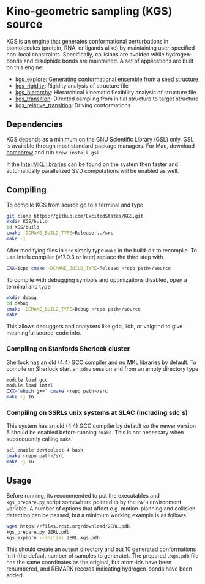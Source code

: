 # Kino-geometric sampling (KGS) source

KGS is an engine that generates conformational perturbations in biomolecules 
(protein, RNA, or ligands alike) by maintaining user-specified non-local 
constraints. Specifically, collisions are avoided while hydrogen-bonds and 
disulphide bonds are maintained. A set of applications are built on this 
engine:

* [kgs_explore](https://github.com/ExcitedStates/KGS/wiki/kgs_explore/): Generating conformational ensemble from a seed structure
* [kgs_rigidity](https://github.com/ExcitedStates/KGS/wiki/kgs_rigidity/): Rigidity analysis of structure file
* [kgs_hierarchy](https://github.com/ExcitedStates/KGS/wiki/kgs_hierarchy/): Hierarchical kinematic flexibility analysis of structure file
* [kgs_transition](https://github.com/ExcitedStates/KGS/wiki/kgs_transition/): Directed sampling from initial structure to target structure
* [kgs_relative_transition](https://github.com/ExcitedStates/KGS/wiki/kgs_relative_transition/): Driving conformations


## Dependencies

KGS depends as a minimum on the GNU Scientific Library (GSL) only. GSL is
available through most standard package managers. For Mac, download
[homebrew](http://brew.sh/) and run `brew install gsl`. 

If the [Intel MKL libraries](http://software.intel.com/mkl) can be found on the system then faster and
automatically parallelized SVD computations will be enabled as well. 


## Compiling

To compile KGS from source go to a terminal and type
```bash
git clone https://github.com/ExcitedStates/KGS.git
mkdir KGS/build
cd KGS/build
cmake -DCMAKE_BUILD_TYPE=Release ../src
make -j
```
After modifying files in `src` simply type `make` in the build-dir to
recompile.  To use Intels compiler (v17.0.3 or later) replace the 
third step with
```bash
CXX=icpc cmake -DCMAKE_BUILD_TYPE=Release <repo path>/source
```

To compile with debugging symbols and optimizations disabled, open a terminal
and type
```bash
mkdir debug
cd debug
cmake -DCMAKE_BUILD_TYPE=Debug <repo path>/source
make
```
This allows debuggers and analysers like gdb, lldb, or valgrind to give
meaningful source-code info.


### Compiling on Stanfords Sherlock cluster

Sherlock has an old (4.4) GCC compiler and no MKL libraries by default. To 
compile on Sherlock start an `sdev` session and from an empty directory type
```bash
module load gcc 
module load intel
CXX=`which g++` cmake <repo path>/src
make -j 16
```

### Compiling on SSRLs unix systems at SLAC (including sdc's)

This system has an old (4.4) GCC compiler by default so the newer version 5 
should be enabled before running `cmake`. This is not necessary when subsequently
calling `make`. 
```bash
scl enable devtoolset-4 bash
cmake <repo path>/src
make -j 16
```

## Usage 

Before running, its recommended to put the executables and 
`kgs_prepare.py` script somewhere pointed to by the `PATH` environment 
variable. A number of options that affect e.g. motion-planning and 
collision detection can be passed, but a minimum working example is as 
follows
```bash
wget https://files.rcsb.org/download/2ERL.pdb
kgs_prepare.py 2ERL.pdb
kgs_explore --initial 2ERL.kgs.pdb
```
This should create an `output` directory and put 10 generated conformations 
in it (the default number of samples to generate). The prepared `.kgs.pdb`
file has the same coordinates as the original, but atom-ids have been 
renumbered, and REMARK records indicating hydrogen-bonds have been added. 
